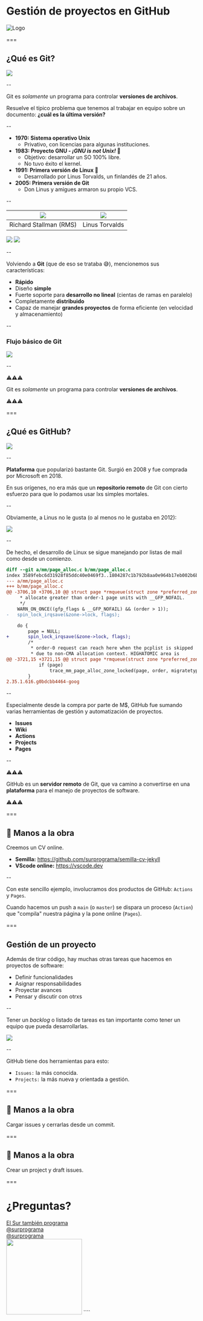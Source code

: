 # Gestión de proyectos en GitHub

![Logo](img/perfil.png)

===

## ¿Qué es Git?

![](img/git-logo.png) <!-- .element height="200px" -->

--

Git es _solamente_ un programa para controlar **versiones de archivos**.

Resuelve el típico problema que tenemos al trabajar en equipo sobre un documento: **¿cuál es la última versión?**

--

- **1970: Sistema operativo Unix**
  - Privativo, con licencias para algunas instituciones.
- **1983: Proyecto GNU - _¡GNU is not Unix!_ 🐐**
  - Objetivo: desarrollar un SO 100% libre.
  - No tuvo éxito el kernel.
- **1991: Primera versión de Linux 🐧**
  - Desarrollado por Linus Torvalds, un finlandés de 21 años.
- **2005: Primera versión de Git**
  - Don Linus y amigues armaron su propio VCS.

--

| ![](img/stallman.png) <!-- .element: height="300px" --> | ![](img/linus-1991.png) <!-- .element: height="300px" --> |
| :-----------------------------------------------------: | :-------------------------------------------------------: |
|                 Richard Stallman (RMS)                  |                      Linus Torvalds                       |

![](img/gnu-logo.png) <!-- .element: height="150px" -->
![](img/linux-logo.png) <!-- .element: height="150px" -->

--

Volviendo a **Git** (que de eso se trataba 😅), mencionemos sus características:

- **Rápido**
- Diseño **simple**
- Fuerte soporte para **desarrollo no lineal** (cientas de ramas en paralelo)
- Completamente **distribuido**
- Capaz de manejar **grandes proyectos** de forma eficiente (en velocidad y almacenamiento)

--

### Flujo básico de Git

![](img/git-flujo.png)

--

⚠️⚠️⚠️

Git es _solamente_ un programa para controlar **versiones de archivos**.

⚠️⚠️⚠️

===

## ¿Qué es GitHub?

![](img/github-logo.png) <!-- .element: height="200px" -->

--

**Plataforma** que popularizó bastante Git. Surgió en 2008 y fue comprada por Microsoft en 2018.

En sus orígenes, no era más que un **repositorio remoto** de Git con cierto esfuerzo para que lo podamos usar lxs simples mortales.

--

Obviamente, a Linus no le gusta (o al menos no le gustaba en 2012):

![](img/linus-github-critica.png)

--

De hecho, el desarrollo de Linux se sigue manejando por listas de mail como desde un comienzo.

```diff
diff --git a/mm/page_alloc.c b/mm/page_alloc.c
index 3589febc6d31928f85ddc40e0469f3..1804287c1b792b8aa0e964b17eb002b6b1115258 100644
--- a/mm/page_alloc.c
+++ b/mm/page_alloc.c
@@ -3706,10 +3706,10 @@ struct page *rmqueue(struct zone *preferred_zone,
 	 * allocate greater than order-1 page units with __GFP_NOFAIL.
 	 */
 	WARN_ON_ONCE((gfp_flags & __GFP_NOFAIL) && (order > 1));
-	spin_lock_irqsave(&zone->lock, flags);

 	do {
 		page = NULL;
+		spin_lock_irqsave(&zone->lock, flags);
 		/*
 		 * order-0 request can reach here when the pcplist is skipped
 		 * due to non-CMA allocation context. HIGHATOMIC area is
@@ -3721,15 +3721,15 @@ struct page *rmqueue(struct zone *preferred_zone,
 			if (page)
 				trace_mm_page_alloc_zone_locked(page, order, migratetype);
 		}
2.35.1.616.g0bdcbb4464-goog
```

<!-- .element: class="fullscreen" -->

--

Especialmente desde la compra por parte de M$, GitHub fue sumando varias herramientas de gestión y automatización de proyectos.

- **Issues**
- **Wiki**
- **Actions**
- **Projects**
- **Pages**

--

⚠️⚠️⚠️

GitHub es un **servidor remoto** de Git, que va camino a convertirse en una **plataforma** para el manejo de proyectos de software.

⚠️⚠️⚠️

===

## 🦾 Manos a la obra

Creemos un CV online.

- **Semilla:** https://github.com/surprograma/semilla-cv-jekyll
- **VScode online:** https://vscode.dev

--

Con este sencillo ejemplo, involucramos dos productos de GitHub: `Actions` y `Pages`.

Cuando hacemos un push a `main` (o `master`) se dispara un proceso (`Action`) que "compila" nuestra página y la pone online (`Pages`).

===

## Gestión de un proyecto

Además de tirar código, hay muchas otras tareas que hacemos en proyectos de software:

- Definir funcionalidades
- Asignar responsabilidades
- Proyectar avances
- Pensar y discutir con otrxs

--

Tener un _backlog_ o listado de tareas es tan importante como tener un equipo que pueda desarrollarlas.

![](img/github-project.png)

--

GitHub tiene dos herramientas para esto:

- `Issues:` la más conocida.
- `Projects:` la más nueva y orientada a gestión.

===

## 🦾 Manos a la obra

Cargar issues y cerrarlas desde un commit.

===

## 🦾 Manos a la obra

Crear un project y draft issues.

===

# ¿Preguntas?

<div class="red-social">
  <i class="fab fa-youtube color"></i>
  <span><a href="https://youtube.com/c/elsurtambienprograma">El Sur también programa</a></span>
</div>
<div class="red-social">
  <i class="fab fa-telegram-plane color"></i>
  <span><a href="https://t.me/surprograma">@surprograma<a></span>
</div>
<div class="red-social">
  <i class="fab fa-instagram color"></i>
  <span><a href="https://instagr.am/surprograma">@surprograma<a></span>
</div>

<img width="200px" src="img/perfil.png">
````
